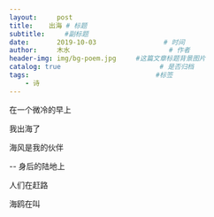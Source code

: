 ```yaml
---
layout:     post                       
title:    出海 # 标题
subtitle:     #副标题
date:       2019-10-03                 # 时间
author:     木水                         # 作者
header-img: img/bg-poem.jpg     #这篇文章标题背景图片
catalog: true                         # 是否归档
tags:                                #标签
    - 诗
---
```

在一个微冷的早上

我出海了

海风是我的伙伴

--
身后的陆地上

人们在赶路

海鸥在叫



